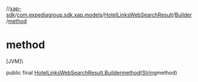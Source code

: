 //[xap-sdk](../../../../index.md)/[com.expediagroup.sdk.xap.models](../../index.md)/[HotelLinksWebSearchResult](../index.md)/[Builder](index.md)/[method](method.md)

# method

[JVM]\

public final [HotelLinksWebSearchResult.Builder](index.md)[method](method.md)([String](https://docs.oracle.com/javase/8/docs/api/java/lang/String.html)method)
